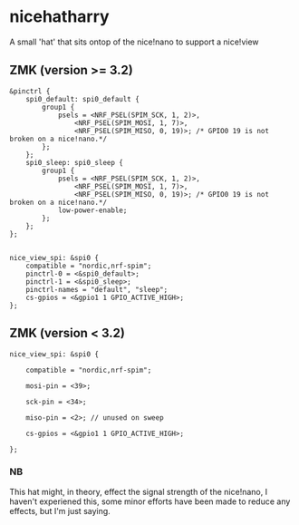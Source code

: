# nicehatharry

A small 'hat' that sits ontop of the nice!nano to support a nice!view

## ZMK (version >= 3.2)
```
&pinctrl {
    spi0_default: spi0_default {
        group1 {
            psels = <NRF_PSEL(SPIM_SCK, 1, 2)>,
                <NRF_PSEL(SPIM_MOSI, 1, 7)>,
                <NRF_PSEL(SPIM_MISO, 0, 19)>; /* GPIO0 19 is not broken on a nice!nano.*/
        };
    };
    spi0_sleep: spi0_sleep {
        group1 {
            psels = <NRF_PSEL(SPIM_SCK, 1, 2)>,
                <NRF_PSEL(SPIM_MOSI, 1, 7)>,
                <NRF_PSEL(SPIM_MISO, 0, 19)>; /* GPIO0 19 is not broken on a nice!nano.*/
            low-power-enable;
        };
    };
};


nice_view_spi: &spi0 {
    compatible = "nordic,nrf-spim";
    pinctrl-0 = <&spi0_default>;
    pinctrl-1 = <&spi0_sleep>;
    pinctrl-names = "default", "sleep";
    cs-gpios = <&gpio1 1 GPIO_ACTIVE_HIGH>;
};

```

## ZMK (version < 3.2)
```
nice_view_spi: &spi0 {

    compatible = "nordic,nrf-spim";
    
    mosi-pin = <39>;
    
    sck-pin = <34>;
    
    miso-pin = <2>; // unused on sweep
    
    cs-gpios = <&gpio1 1 GPIO_ACTIVE_HIGH>;

};  
```
### NB

This hat might, in theory, effect the signal strength of the nice!nano, I haven't experiened this, some minor efforts have been made to reduce any effects, but I'm just saying.
